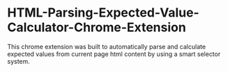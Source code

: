 # HTML-Parsing-Expected-Value-Calculator-Chrome-Extension
This chrome extension was built to automatically parse and calculate expected values from current page html content by using a smart selector system. 
